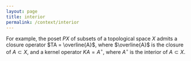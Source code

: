 ```yaml
---
layout: page
title: interior
permalink: /context/interior
---
```

For example, the poset $PX$ of subsets of a topological space $X$ admits a closure operator $TA = \overline{A}$, where $\overline{A}$ is the closure of $A \subset X$, and a kernel operator $KA = A^\circ$, where $A^\circ$ is the interior of $A \subset X$.
